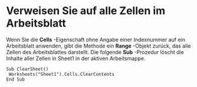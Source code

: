 
# Verweisen Sie auf alle Zellen im Arbeitsblatt

Wenn Sie die  **Cells** -Eigenschaft ohne Angabe einer Indexnummer auf ein Arbeitsblatt anwenden, gibt die Methode ein **Range** -Objekt zurück, das alle Zellen des Arbeitsblattes darstellt. Die folgende **Sub** -Prozedur löscht die Inhalte aller Zellen in Sheet1 in der aktiven Arbeitsmappe.


```
Sub ClearSheet() 
 Worksheets("Sheet1").Cells.ClearContents 
End Sub
```

